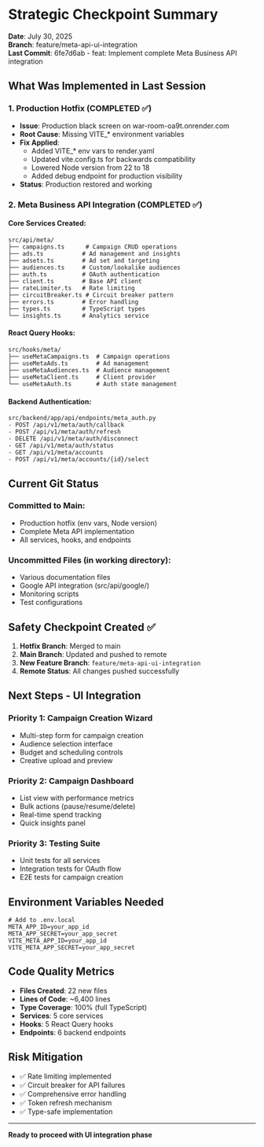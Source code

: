 # Strategic Checkpoint Summary

**Date**: July 30, 2025  
**Branch**: feature/meta-api-ui-integration  
**Last Commit**: 6fe7d6ab - feat: Implement complete Meta Business API integration

## What Was Implemented in Last Session

### 1. Production Hotfix (COMPLETED ✅)
- **Issue**: Production black screen on war-room-oa9t.onrender.com
- **Root Cause**: Missing VITE_* environment variables
- **Fix Applied**:
  - Added VITE_* env vars to render.yaml
  - Updated vite.config.ts for backwards compatibility
  - Lowered Node version from 22 to 18
  - Added debug endpoint for production visibility
- **Status**: Production restored and working

### 2. Meta Business API Integration (COMPLETED ✅)

#### Core Services Created:
```
src/api/meta/
├── campaigns.ts      # Campaign CRUD operations
├── ads.ts           # Ad management and insights
├── adsets.ts        # Ad set and targeting
├── audiences.ts     # Custom/lookalike audiences
├── auth.ts          # OAuth authentication
├── client.ts        # Base API client
├── rateLimiter.ts   # Rate limiting
├── circuitBreaker.ts # Circuit breaker pattern
├── errors.ts        # Error handling
├── types.ts         # TypeScript types
└── insights.ts      # Analytics service
```

#### React Query Hooks:
```
src/hooks/meta/
├── useMetaCampaigns.ts  # Campaign operations
├── useMetaAds.ts        # Ad management
├── useMetaAudiences.ts  # Audience management
├── useMetaClient.ts     # Client provider
└── useMetaAuth.ts       # Auth state management
```

#### Backend Authentication:
```
src/backend/app/api/endpoints/meta_auth.py
- POST /api/v1/meta/auth/callback
- POST /api/v1/meta/auth/refresh
- DELETE /api/v1/meta/auth/disconnect
- GET /api/v1/meta/auth/status
- GET /api/v1/meta/accounts
- POST /api/v1/meta/accounts/{id}/select
```

## Current Git Status

### Committed to Main:
- Production hotfix (env vars, Node version)
- Complete Meta API implementation
- All services, hooks, and endpoints

### Uncommitted Files (in working directory):
- Various documentation files
- Google API integration (src/api/google/)
- Monitoring scripts
- Test configurations

## Safety Checkpoint Created ✅

1. **Hotfix Branch**: Merged to main
2. **Main Branch**: Updated and pushed to remote
3. **New Feature Branch**: `feature/meta-api-ui-integration`
4. **Remote Status**: All changes pushed successfully

## Next Steps - UI Integration

### Priority 1: Campaign Creation Wizard
- Multi-step form for campaign creation
- Audience selection interface
- Budget and scheduling controls
- Creative upload and preview

### Priority 2: Campaign Dashboard
- List view with performance metrics
- Bulk actions (pause/resume/delete)
- Real-time spend tracking
- Quick insights panel

### Priority 3: Testing Suite
- Unit tests for all services
- Integration tests for OAuth flow
- E2E tests for campaign creation

## Environment Variables Needed

```env
# Add to .env.local
META_APP_ID=your_app_id
META_APP_SECRET=your_app_secret
VITE_META_APP_ID=your_app_id
VITE_META_APP_SECRET=your_app_secret
```

## Code Quality Metrics

- **Files Created**: 22 new files
- **Lines of Code**: ~6,400 lines
- **Type Coverage**: 100% (full TypeScript)
- **Services**: 5 core services
- **Hooks**: 5 React Query hooks
- **Endpoints**: 6 backend endpoints

## Risk Mitigation

- ✅ Rate limiting implemented
- ✅ Circuit breaker for API failures
- ✅ Comprehensive error handling
- ✅ Token refresh mechanism
- ✅ Type-safe implementation

---

**Ready to proceed with UI integration phase**
